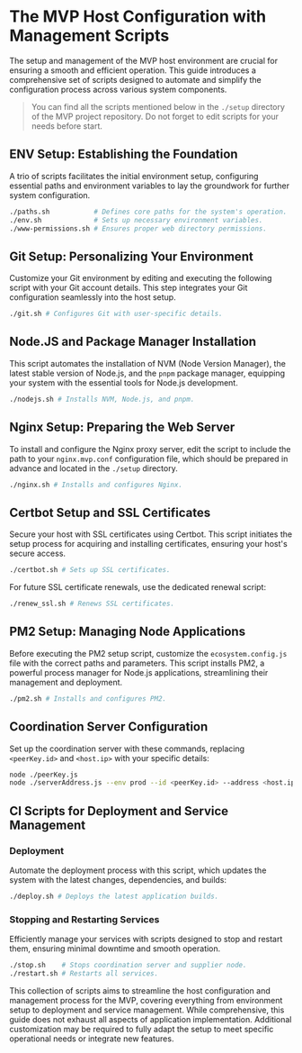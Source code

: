 # The MVP Host Configuration with Management Scripts

The setup and management of the MVP host environment are crucial for ensuring a smooth and efficient operation. This guide introduces a comprehensive set of scripts designed to automate and simplify the configuration process across various system components.

> You can find all the scripts mentioned below in the `./setup` directory of the MVP project repository. Do not forget to edit scripts for your needs before start.

## ENV Setup: Establishing the Foundation

A trio of scripts facilitates the initial environment setup, configuring essential paths and environment variables to lay the groundwork for further system configuration.

```bash
./paths.sh           # Defines core paths for the system's operation.
./env.sh             # Sets up necessary environment variables.
./www-permissions.sh # Ensures proper web directory permissions.
```

## Git Setup: Personalizing Your Environment

Customize your Git environment by editing and executing the following script with your Git account details. This step integrates your Git configuration seamlessly into the host setup.

```bash
./git.sh # Configures Git with user-specific details.
```

## Node.JS and Package Manager Installation

This script automates the installation of NVM (Node Version Manager), the latest stable version of Node.js, and the `pnpm` package manager, equipping your system with the essential tools for Node.js development.

```bash
./nodejs.sh # Installs NVM, Node.js, and pnpm.
```

## Nginx Setup: Preparing the Web Server

To install and configure the Nginx proxy server, edit the script to include the path to your `nginx.mvp.conf` configuration file, which should be prepared in advance and located in the `./setup` directory.

```bash
./nginx.sh # Installs and configures Nginx.
```

## Certbot Setup and SSL Certificates

Secure your host with SSL certificates using Certbot. This script initiates the setup process for acquiring and installing certificates, ensuring your host's secure access.

```bash
./certbot.sh # Sets up SSL certificates.
```

For future SSL certificate renewals, use the dedicated renewal script:

```bash
./renew_ssl.sh # Renews SSL certificates.
```

## PM2 Setup: Managing Node Applications

Before executing the PM2 setup script, customize the `ecosystem.config.js` file with the correct paths and parameters. This script installs PM2, a powerful process manager for Node.js applications, streamlining their management and deployment.

```bash
./pm2.sh # Installs and configures PM2.
```

## Coordination Server Configuration

Set up the coordination server with these commands, replacing `<peerKey.id>` and `<host.ip>` with your specific details:

```bash
node ./peerKey.js
node ./serverAddress.js --env prod --id <peerKey.id> --address <host.ip>
```

## CI Scripts for Deployment and Service Management

### Deployment

Automate the deployment process with this script, which updates the system with the latest changes, dependencies, and builds:

```bash
./deploy.sh # Deploys the latest application builds.
```

### Stopping and Restarting Services

Efficiently manage your services with scripts designed to stop and restart them, ensuring minimal downtime and smooth operation.

```bash
./stop.sh    # Stops coordination server and supplier node.
./restart.sh # Restarts all services.
```

This collection of scripts aims to streamline the host configuration and management process for the MVP, covering everything from environment setup to deployment and service management. While comprehensive, this guide does not exhaust all aspects of application implementation. Additional customization may be required to fully adapt the setup to meet specific operational needs or integrate new features.
